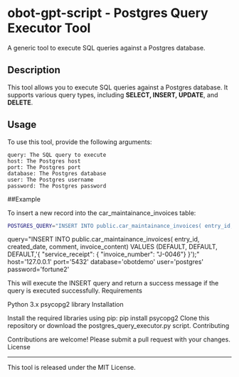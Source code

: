 # obot-gpt-script - Postgres Query Executor Tool

A generic tool to execute SQL queries against a Postgres database.

## Description

This tool allows you to execute SQL queries against a Postgres database. It supports various query types, including **SELECT, INSERT, UPDATE**, and **DELETE**.

## Usage

To use this tool, provide the following arguments:
```
query: The SQL query to execute
host: The Postgres host
port: The Postgres port
database: The Postgres database
user: The Postgres username
password: The Postgres password
```

##Example

To insert a new record into the car_maintainance_invoices table:

```Bash
POSTGRES_QUERY="INSERT INTO public.car_maintainance_invoices( entry_id, created_date, comment, invoice_content) VALUES (DEFAULT, DEFAULT, DEFAULT,'{ \"service_receipt\": { \"invoice_number\": \"J-0046\"} }');" POSTGRES_HOST='127.0.0.1' POSTGRES_PORT='5432' POSTGRES_DATABASE='obotdemo' POSTGRES_USERNAME='postgres' POSTGRES_PASSWORD='fortune2' python postgres_query_executor.py
```

query="INSERT INTO public.car_maintainance_invoices( entry_id, created_date, comment, invoice_content) VALUES (DEFAULT, DEFAULT, DEFAULT,'{ \"service_receipt\": { \"invoice_number\": \"J-0046\"} }');" host='127.0.0.1' port='5432' database='obotdemo' user='postgres' password='fortune2'

This will execute the INSERT query and return a success message if the query is executed successfully.
Requirements

Python 3.x
psycopg2 library
Installation

Install the required libraries using pip: pip install psycopg2
Clone this repository or download the postgres_query_executor.py script.
Contributing

Contributions are welcome! Please submit a pull request with your changes.
License

---
This tool is released under the MIT License.

